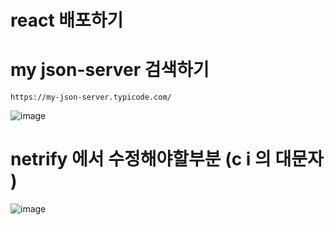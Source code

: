 # react 배포하기

# my json-server 검색하기 
```
https://my-json-server.typicode.com/
```

![image](https://github.com/sinchangun/react/assets/145514301/088d6f50-512f-4d0e-965d-77310852b218)

# netrify 에서 수정해야할부분 (c i 의 대문자 )
![image](https://github.com/sinchangun/react/assets/145514301/7cf94574-9434-47b0-b8ce-9b2f84d81e9c)

